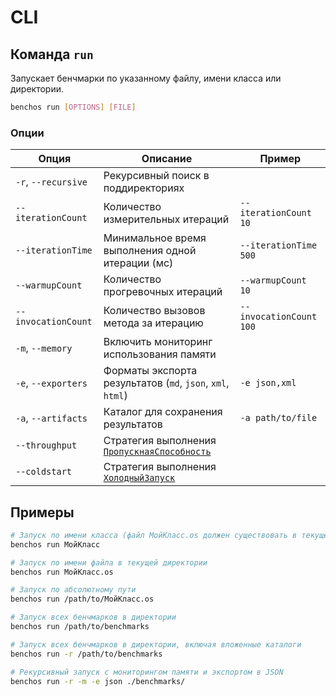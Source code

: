 # CLI

## Команда `run`

Запускает бенчмарки по указанному файлу, имени класса или директории.

```bash
benchos run [OPTIONS] [FILE]
```

### Опции

| Опция | Описание | Пример |
| --- | --- | --- | 
| `-r`, `--recursive` | Рекурсивный поиск в поддиректориях | |
| `--iterationCount` | Количество измерительных итераций | `--iterationCount 10 ` |
| `--iterationTime` | Минимальное время выполнения одной итерации (мс) | `--iterationTime 500` |
| `--warmupCount` | Количество прогревочных итераций | `--warmupCount 10` |
| `--invocationCount` | Количество вызовов метода за итерацию | `--invocationCount 100` |
| `-m`, `--memory` | Включить мониторинг использования памяти | |
| `-e`, `--exporters` | Форматы экспорта результатов (`md`, `json`, `xml`, `html`) | `-e json,xml` |
| `-a`, `--artifacts` | Каталог для сохранения результатов | `-a path/to/file` |
| `--throughput` | Стратегия выполнения [`ПропускнаяСпособность`](ВыборСтратегииЗапуска.md#пропускнаяспособность) | |
| `--coldstart` | Стратегия выполнения [`ХолодныйЗапуск`](ВыборСтратегииЗапуска.md#холодныйзапуск) | |

## Примеры

```bash
# Запуск по имени класса (файл МойКласс.os должен существовать в текущей директории)
benchos run МойКласс

# Запуск по имени файла в текущей директории
benchos run МойКласс.os

# Запуск по абсолютному пути
benchos run /path/to/МойКласс.os

# Запуск всех бенчмарков в директории
benchos run /path/to/benchmarks

# Запуск всех бенчмарков в директории, включая вложенные каталоги
benchos run -r /path/to/benchmarks

# Рекурсивный запуск с мониторингом памяти и экспортом в JSON
benchos run -r -m -e json ./benchmarks/
```